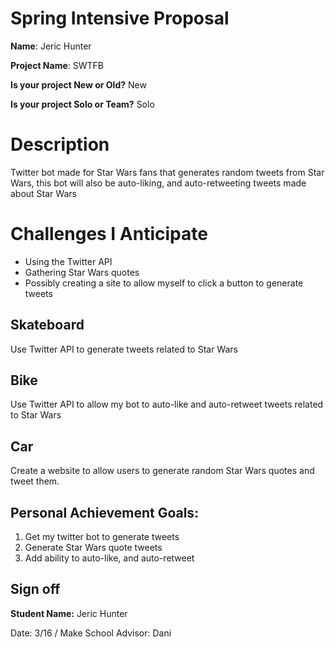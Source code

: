 # Spring Intensive Proposal

**Name**: Jeric Hunter

**Project Name**: SWTFB

**Is your project New or Old?** New

**Is your project Solo or Team?** Solo

# Description
Twitter bot made for Star Wars fans that generates random tweets from Star Wars, this bot will also be auto-liking, and auto-retweeting tweets made about Star Wars
# Challenges I Anticipate
* Using the Twitter API
* Gathering Star Wars quotes
* Possibly creating a site to allow myself to click a button to generate tweets

## Skateboard
Use Twitter API to generate tweets related to Star Wars

## Bike
Use Twitter API to allow my bot to auto-like and auto-retweet tweets related to Star Wars

## Car
Create a website to allow users to generate random Star Wars quotes and tweet them.

## Personal Achievement Goals:
1. Get my twitter bot to generate tweets
2. Generate Star Wars quote tweets
3. Add ability to auto-like, and auto-retweet


## Sign off
**Student Name:** Jeric Hunter

Date: 3/16 / Make School Advisor: Dani
